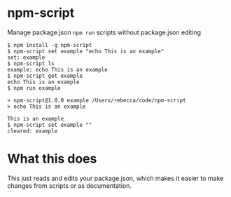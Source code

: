 npm-script
==========

Manage package.json `npm run` scripts without package.json editing

```
$ npm install -g npm-script
$ npm-script set example "echo This is an example"
set: example
$ npm-script ls
example: echo This is an example
$ npm-script get example
echo This is an example
$ npm run example

> npm-script@1.0.0 example /Users/rebecca/code/npm-script
> echo This is an example

This is an example
$ npm-script set example ""
cleared: example
```

What this does
==============

This just reads and edits your package.json, which makes it easier to make
changes from scripts or as documentation.

